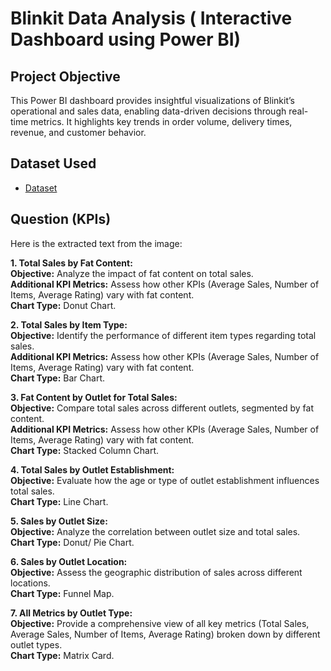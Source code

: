 # Blinkit Data Analysis ( Interactive Dashboard using Power BI)
## Project Objective
This Power BI dashboard provides insightful visualizations of Blinkit’s operational and sales data, enabling data-driven decisions through real-time metrics. It highlights key trends in order volume, delivery times, revenue, and customer behavior.

## Dataset Used
- <a href="https://github.com/Ramcharan71/PowerBI-Dashboard/blob/main/BlinkIT%20Grocery%20Data.xlsx">Dataset</a> 

## Question (KPIs)
Here is the extracted text from the image:

**1. Total Sales by Fat Content:**  
**Objective:** Analyze the impact of fat content on total sales.  
**Additional KPI Metrics:** Assess how other KPIs (Average Sales, Number of Items, Average Rating) vary with fat content.  
**Chart Type:** Donut Chart.

**2. Total Sales by Item Type:**  
**Objective:** Identify the performance of different item types regarding total sales.  
**Additional KPI Metrics:** Assess how other KPIs (Average Sales, Number of Items, Average Rating) vary with fat content.  
**Chart Type:** Bar Chart.

**3. Fat Content by Outlet for Total Sales:**  
**Objective:** Compare total sales across different outlets, segmented by fat content.  
**Additional KPI Metrics:** Assess how other KPIs (Average Sales, Number of Items, Average Rating) vary with fat content.  
**Chart Type:** Stacked Column Chart.

**4. Total Sales by Outlet Establishment:**  
**Objective:** Evaluate how the age or type of outlet establishment influences total sales.  
**Chart Type:** Line Chart.

**5. Sales by Outlet Size:**  
**Objective:** Analyze the correlation between outlet size and total sales.  
**Chart Type:** Donut/ Pie Chart.

**6. Sales by Outlet Location:**  
**Objective:** Assess the geographic distribution of sales across different locations.  
**Chart Type:** Funnel Map.

**7. All Metrics by Outlet Type:**  
**Objective:** Provide a comprehensive view of all key metrics (Total Sales, Average Sales, Number of Items, Average Rating) broken down by different outlet types.  
**Chart Type:** Matrix Card.
